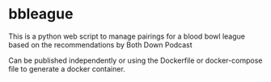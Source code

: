 # bbleague
This is a python web script to manage pairings for a blood bowl league based on the recommendations by Both Down Podcast

Can be published independently or using the Dockerfile or docker-compose file to generate a docker container. 



